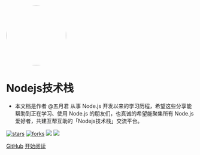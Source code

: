 <img width="160px" style="border-radius: 50%" bor src="https://nodejsred.oss-cn-shanghai.aliyuncs.com/nodejs_roadmap-logo.jpeg?x-oss-process=style/may">

# Nodejs技术栈

- 本文档是作者 @五月君 从事 Node.js 开发以来的学习历程，希望这些分享能帮助到正在学习、使用 Node.js 的朋友们，也真诚的希望能聚集所有 Node.js 爱好者，共建互帮互助的「Nodejs技术栈」交流平台。

[![stars](https://badgen.net/github/stars/qufei1993/Nodejs-Roadmap?icon=github&color=4ab8a1)](https://github.com/qufei1993/Nodejs-Roadmap) [![forks](https://badgen.net/github/forks/qufei1993/Nodejs-Roadmap?icon=github&color=4ab8a1)](https://github.com/qufei1993/Nodejs-Roadmap) [<img src="https://img.shields.io/static/v1.svg?label=%E6%85%95%E8%AF%BE&message=7k%20stars&color=ef151f">](https://www.imooc.com/u/2667395) [<img src="https://img.shields.io/badge/%E5%BE%AE%E4%BF%A1-%E5%85%AC%E4%BC%97%E5%8F%B7-brightgreen">](https://nodejsred.oss-cn-shanghai.aliyuncs.com/node_roadmap_wx.jpg?x-oss-process=style/may)

[GitHub](<https://github.com/qufei1993/Nodejs-Roadmap>)
[开始阅读](README.md)

